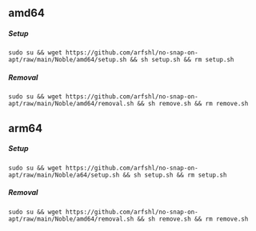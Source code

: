 ## amd64

##### Setup
    sudo su && wget https://github.com/arfshl/no-snap-on-apt/raw/main/Noble/amd64/setup.sh && sh setup.sh && rm setup.sh
##### Removal
    sudo su && wget https://github.com/arfshl/no-snap-on-apt/raw/main/Noble/amd64/removal.sh && sh remove.sh && rm remove.sh

## arm64

##### Setup
    sudo su && wget https://github.com/arfshl/no-snap-on-apt/raw/main/Noble/a64/setup.sh && sh setup.sh && rm setup.sh
##### Removal
    sudo su && wget https://github.com/arfshl/no-snap-on-apt/raw/main/Noble/amd64/removal.sh && sh remove.sh && rm remove.sh